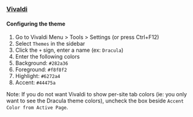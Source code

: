 ### [Vivaldi](https://vivaldi.com)

#### Configuring the theme

1. Go to Vivaldi Menu > Tools > Settings (or press Ctrl+F12)
2. Select `Themes` in the sidebar
3. Click the `+` sign, enter a name (ex: `Dracula`)
4. Enter the following colors
5. Background: `#282a36`
6. Foreground: `#f8f8f2`
7. Highlight: `#6272a4`
8. Accent: `#44475a`

Note: If you do not want Vivaldi to show per-site tab colors (ie: you only want to see the Dracula theme colors), uncheck the box beside `Accent Color from Active Page`.
